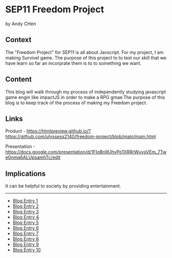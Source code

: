 # SEP11 Freedom Project
by Andy CHen

## Context
The "Freedom Project" for SEP11 is all about Javscript. For my project, I am making Survivel game. The purpose of this project to to test our skill that we have learn so far an incorprate them is to to something we want.
## Content
This blog will walk through my process of independently studying javascript game engin like impactJS in order to make a RPG gmae.The purpose of this blog is to keep track of the process of making my Freedom project.
## Links

Product - https://htmlpreview.github.io/?https://github.com/ulyssess2140/freedom-project/blob/main/main.html

Presentation - https://docs.google.com/presentation/d/1FIoBn9UhvPo1XRRrWuysVEm_7Twe0nmq6ALUpsamhTc/edit

## Implications

It can be helpful to society by providing entertainment.

---

* [Blog Entry 1](entries/entry01.md)
* [Blog Entry 2](entries/entry02.md)
* [Blog Entry 3](entries/entry03.md)
* [Blog Entry 4](entries/entry04.md)
* [Blog Entry 5](entries/entry05.md)
* [Blog Entry 6](entries/entry06.md)
* [Blog Entry 7](entries/entry07.md)
* [Blog Entry 8](entries/entry08.md)
* [Blog Entry 9](entries/entry09.md)
* [Blog Entry 10](entries/entry10.md)
